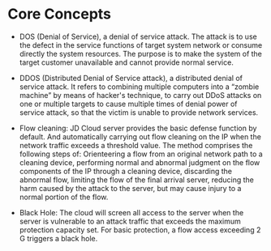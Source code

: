 # Core Concepts
- DOS (Denial of Service), a denial of service attack. The attack is to use the defect in the service functions of target system network or consume directly the system resources. The purpose is to make the system of the target customer unavailable and cannot provide normal service.
- DDOS (Distributed Denial of Service attack), a distributed denial of service attack. It refers to combining multiple computers into a “zombie machine” by means of hacker's technique, to carry out DDoS attacks on one or multiple targets to cause multiple times of denial power of service attack, so that the victim is unable to provide network services.

- Flow cleaning: JD Cloud server provides the basic defense function by default. And automatically carrying out flow cleaning on the IP when the network traffic exceeds a threshold value. The method comprises the following steps of: Orienteering a flow from an original network path to a cleaning device, performing normal and abnormal judgment on the flow components of the IP through a cleaning device, discarding the abnormal flow, limiting the flow of the final arrival server, reducing the harm caused by the attack to the server, but may cause injury to a normal portion of the flow.

- Black Hole: The cloud will screen all access to the server when the server is vulnerable to an attack traffic that exceeds the maximum protection capacity set. For basic protection, a flow access exceeding 2 G triggers a black hole.
